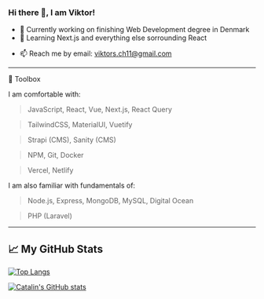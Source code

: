### Hi there 👋, I am Viktor!

<!--
**ViktorsLV/ViktorsLV** is a ✨ _special_ ✨ repository because its `README.md` (this file) appears on your GitHub profile.

Here are some ideas to get you started:
-->

- 🔭 Currently working on finishing Web Development degree in Denmark
- 🌱 Learning Next.js and everything else sorrounding React 
<!-- - 💬 Building small side projects and looking for a way to improve myself daily -->
<!-- - ✨ My goal is to become a mobile app developer  -->
<!-- - 😄 Words that describe me: Structured, Determined, Consistent
- ⚡ I am a fan of good movies, film cameras and football -->
- 📫 Reach me by email: viktors.ch11@gmail.com  
--------

🧰 Toolbox

I am comfortable with: 

>JavaScript,
>React,
>Vue,
>Next.js,
>React Query

>TailwindCSS,
>MaterialUI,
>Vuetify

>Strapi (CMS),
>Sanity (CMS)

>NPM,
>Git,
>Docker

>Vercel,
>Netlify


I am also familiar with fundamentals of:

>Node.js,
>Express,
>MongoDB,
>MySQL,
>Digital Ocean

>PHP (Laravel)

--------

## &#x1f4c8; My GitHub Stats

[![Top Langs](https://github-readme-stats.vercel.app/api/top-langs/?username=ViktorsLV&hide=html,css&theme=radical)](https://github.com/anuraghazra/github-readme-stats)

[![Catalin's GitHub stats](https://github-readme-stats.vercel.app/api?username=ViktorsLV&theme=radical)](https://github.com/anuraghazra/github-readme-stats)
